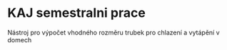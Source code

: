 # KAJ semestralni prace

Nástroj pro výpočet vhodného rozměru trubek pro chlazení a vytápění v domech